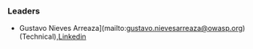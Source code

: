 ### Leaders

* Gustavo Nieves Arreaza](mailto:gustavo.nievesarreaza@owasp.org)(Technical),[Linkedin](https://www.linkedin.com/in/gustavo-nieves-arreaza/)
